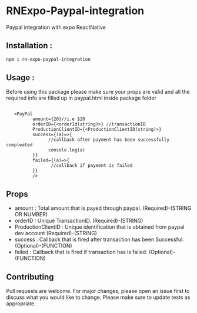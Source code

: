 # RNExpo-Paypal-integration
Paypal integration with expo ReactNative


## Installation :

  ```bash
  npm i rn-expo-paypal-integration
  ``` 
  
## Usage :
Before using this package please make sure your props are valid and all the required info are filled up in paypal.html inside package folder

```

   <PayPal 
          amount={20}//i.e $20 
          orderID={<orderId(string)>} //transactionID
          ProductionClientID={<ProductionClientID(string)>}
          success={(a)=>{
                //callback after payment has been successfully compleated
                console.log(a)
          }} 
          failed={(a)=>{
                 //callback if payment is failed
          }}
          />
```

## Props

  * amount             : Total amount that is payed through paypal.                      (Required)-(STRING OR NUMBER)
  * orderID            : Unique TransactionID.                                           (Required)-(STRING)
  * ProductionClientID : Unique identification that is obtained from paypal dev account  (Required)-(STRING)
  * success            : Callback that is fired after transaction has been Successful.   (Optional)-(FUNCTION)
  * failed             : Callback that is fired if transaction has is failed.            (Optional)-(FUNCTION)
   
## Contributing

Pull requests are welcome. For major changes, please open an issue first to discuss what you would like to change.
Please make sure to update tests as appropriate.
